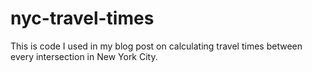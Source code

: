 # nyc-travel-times
This is code I used in my blog post on calculating travel times between every intersection in New York City. 
